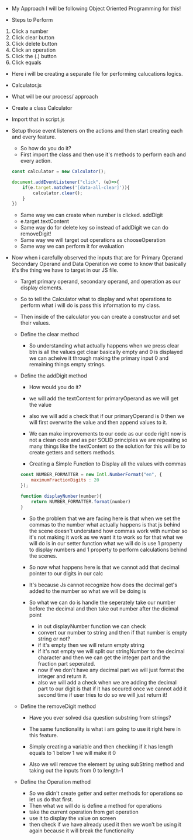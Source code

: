 - My Approach I will be following Object Oriented Programming for this!

- Steps to Perform
1. Click a number 
2. Click clear button
3. Click delete button
4. Click an operation
5. Click the (.) button
6. Click equals

- Here i will be creating a separate file for performing calucations logics.
- Calculator.js

- What will be our process/ approach

- Create a class Calculator 
- Import that in script.js

- Setup those event listeners on the actions and then start creating each and every feature.
    - So how do you do it?
    - First import the class and then use it's methods to perform each and every action.
    ```js
    const calculator = new Calculator();

    document.addEventListener("click", (e)=>{
        if(e.target.matches('[data-all-clear]')){
            calculator.clear();
        }
    })
    ```
    - Same way we can create when number is clicked. addDigit
    - e.target.textContent
    - Same way do for delete key so instead of addDigit we can do removeDigit!
    - Same way we will target out operations as chooseOperation
    - Same way we can perform it for evaluation

- Now when i carefully observed the inputs that are for Primary Operand Secondary Operand and Data Operation we come to know that basically it's the thing we have to target in our JS file.
    - Target primary operand, secondary operand, and operation as our display elements.
    - So to tell the Calculator what to display and what operations to perform what i will do is pass this information to my class.

    - Then inside of the calculator you can create a constructor and set their values.

    - Define the clear method
        - So understanding what actually happens when we press clear btn is all the values get clear basically empty and 0 is displayed we can acheive it through making the primary input 0 and remaining things empty strings.

    - Define the addDigit method
        - How would you do it?
        - we will add the textContent for primaryOperand as we will get the value
        - also we will add a check that if our primaryOperand is 0 then we will first overwrite the value and then append values to it.
        - We can make improvements to our code as our code right now is not a clean code and as per SOLID principles we are repeating so many things like the textContent so the solution for this will be to create getters and setters methods.

        - Creating a Simple Function to Display all the values with commas
        ```js
        const NUMBER_FORMATTER = new Intl.NumberFormat("en", {
            maximumFractionDigits : 20
        });

        function displayNumber(number){
            return NUMBER_FORMATTER.format(number)
        }
        ```
        
        - So the problem that we are facing here is that when we set the commas to the number what actually happens is that js behind the scene doesn't understand how commas work with number so it's not making it work as we want it to work so for that what we will do is in our setter function what we will do is use 1 property to display numbers and 1 property to perform calculations behind the scenes.

        - So now what happens here is that we cannot add that decimal pointer to our digits in our calc
        - It's because Js cannot recognize how does the decimal get's added to the number so what we will be doing is

        - So what we can do is handle the seperately take our number before the decimal and then take out number after the dicimal point 
            - in out displayNumber function we can check
            - convert our number to string and then if that number is empty string or not?
            - if it's empty then we will return  empty string
            - if it's not empty we will split our stringNumber to the decimal character and then we can get the integer part and the fraction part seperated.
            - now if we don't have any decimal part we will just format the integer and return it.
            - also we will add a check when we are adding the decimal part to our digit is that if it has occured once we cannot add it second time if user tries to do so we will just return it!

    - Define the removeDigit method
        - Have you ever solved dsa question substring from strings?
        - The same functionality is what i am going to use it right here in this feature.

        - Simply creating a variable and then checking if it has length equals to 1 below 1 we will make it 0
        - Also we will remove the element by using subString method and taking out the inputs from 0 to length-1

    - Define the Operation method
        - So we didn't create getter and setter methods for operations so let us do that first.
        - Then what we will do is define a method for operations
        - take the current operation from get operation
        - use it to display the value on screen 
        - then check if we have already used it then we won't be using it again because it will break the functionality
        